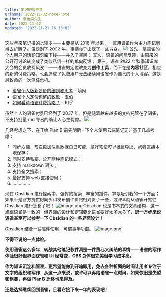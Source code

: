 ```yaml
---
title: 笔记的那些事
urlname: 2022-11-02-note-note
author: 章鱼猫先生
date: 2022-11-02
updated: "2022-11-21 16:13:02"
---
```


这些年来笔记换的比较少——主要是从 2018 年以来，一直用语雀作为主力笔记懒得去折腾了。但是到了 2022 年，事情似乎出现了一些转变。
![](https://1.bp.blogspot.com/-sP6euyqs1pc/XUMAy04i4gI/AAAAAAAGpAM/MThDM11XjO8B3WoScwLaGsvnz_uVhaN-QCLcBGAs/s1600/StockSnap_TBJ9OPDGMK%2B%255B2%255D.jpg#from=url&id=Xwf5S&originHeight=903&originWidth=1600&originalType=binary&ratio=1&rotation=0&showTitle=false&status=done&style=none&title=)
首先，是语雀的个人用户的话题知识库下线——并入了空间；
其次，语雀的问题反馈，由原来的公开可讨论转变成了类似私信一样的单向反馈；
第三，语雀 2022 年秋季知识库大会的会员收费风波！——语雀的定位改变为**创作工具**，而不在是**内容社区**，相应的新的付费策略，也会造成了免费用户无法继续用语雀作为自己的个人博客。这是最致命的一次信任危机。

- [语雀个人版新定价的细则和思考](https://www.yuque.com/docs/share/26348e63-d6f2-464c-889c-2af952f1144d) - 境同
- [语雀个人定价调整的致歉](https://www.yuque.com/yubo/morning/thinking-of-yuque-price) - 玉伯
- [如何看待语雀付费策略？](https://www.zhihu.com/question/562238887) - 知乎

虽然个人的语雀付费已经到了 2037 年，但是随着越来越多的文档托管在了语雀，不支持批量 md 导出的确让人心生忧虑。
![](https://shub.weiyan.tech/yuque/elog-notebook-img/FmTgoSK6IXHA4fWaCxC0WVjS7dpU.png)

几经考虑之下，在开始 Plan B 前先明确一下个人使用云端笔记无非基于几点考虑：

1. 同步方便，现在更加注重数据自己可控，最好笔记可以批量导出，或者直接本地保存；
2. 同时支持私密、公开两种笔记模式；
3. 支持 markdown 语法；
4. 支持全文搜索；
5. 最好支持 web 直接使用；
6. ..............

现在 Obsidian 进行探索中，强悍的搜索，丰富的插件，算是吸引我的一个方面；如果不是官方提供的同步和发布插件价格相对贵了一些，或许早就从语雀开始往 Obsidian 进行迁移了吧！
![image.png](https://shub.weiyan.tech/yuque/elog-notebook-img/Fn-sssMzVTYiuY-A7jth6NzAZGqH.png)
Obsidian 也是书本式的文章结构，这一点跟语雀是一致的，但界面的设计和逻辑要比语雀要好太多太多了，**退一万步来说语雀甚至可以参考一下 Obsidian 的一些界面设计！**

Obsidian 结合一些插件使用，可谓事半功倍。
![image.png](https://shub.weiyan.tech/yuque/elog-notebook-img/FhZ4GJBNWpfihTd4KUimGAzE0I1w.png)

**不得不说的一点体验。**

**使用语雀这么多年，转战其他笔记软件真是一件费心又纠结的事情——语雀的写作体验很好但界面逻辑和 UI 经常变，OBS 总体很完美但学习成本高。**

**作为知识沉淀和管理，更希望能做到开箱即用，免去各种折腾的时间让用者专注于文字的组织和写作，从这一点来说，或许可以再给语雀一点时间，如果依旧是失望和粗暴，再做 Plan B 迁移也来得及。**

**还是选择继续回到语雀，且看它接下来一年的表现吧！**
